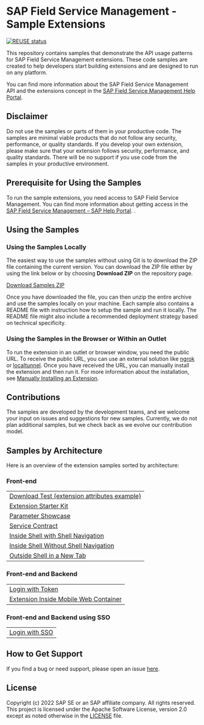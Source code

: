 # SAP Field Service Management - Sample Extensions

[![REUSE status](https://api.reuse.software/badge/github.com/SAP-samples/fsm-extension-sample)](https://api.reuse.software/info/github.com/SAP-samples/fsm-extension-sample)

This repository contains samples that demonstrate the API usage patterns for SAP Field Service Management extensions. These code samples are created to help developers start building extensions and are designed to run on any platform.

You can find more information about the SAP Field Service Management API and the extensions concept in the [SAP Field Service Management Help Portal](https://help.sap.com/viewer/product/SAP_FIELD_SERVICE_MANAGEMENT/Cloud/en-US).

## Disclaimer

Do not use the samples or parts of them in your productive code. The samples are minimal viable products that do not follow any security, performance, or quality standards. If you develop your own extension, please make sure that your extension follows security, performance, and quality standards. There will be no support if you use code from the samples in your productive environment.


## Prerequisite for Using the Samples

To run the sample extensions, you need access to SAP Field Service Management. You can find more information about getting access in the [SAP Field Service Management – SAP Help Portal](https://help.sap.com/viewer/product/SAP_FIELD_SERVICE_MANAGEMENT/Cloud/en-US).
.

## Using the Samples

### Using the Samples Locally 

The easiest way to use the samples without using Git is to download the ZIP file containing the current version. You can download the ZIP file either by using the link below or by choosing **Download ZIP** on the repository page.

[Download Samples ZIP](../../archive/master.zip)

Once you have downloaded the file, you can then unzip the entire archive and use the samples locally on your machine. Each sample also contains a README file with instruction how to setup the sample and run it locally. The README file might also include a recommended deployment strategy based on technical specificity.

### Using the Samples in the Browser or Within an Outlet

To run the extension in an outlet or browser window, you need the public URL. To receive the public URL, you can use an external solution like [ngrok](https://ngrok.com/) or [localtunnel](https://github.com/localtunnel/localtunnel). Once you have received the URL, you can manually install the extension and then run it. For more information about the installation, see [Manually Installing an Extension](https://help.sap.com/docs/SAP_FIELD_SERVICE_MANAGEMENT/fsm_extensions/install-manually.html).

## Contributions

The samples are developed by the development teams, and we welcome your input on issues and suggestions for new samples. Currently, we do not plan additional samples, but we check back as we evolve our contribution model.

## Samples by Architecture

Here is an overview of the extension samples sorted by architecture:

### Front-end

<table>
 <tr>
  <td><a href="samples/download-test-extension/">Download Test (extension attributes example)</a></td>
 </tr>
 <tr>
  <td><a href="samples/extension-starter-kit/">Extension Starter Kit</a></td>
 </tr>
 <tr>
  <td><a href="samples/parameter-showcase-extension/">Parameter Showcase</a></td>
 </tr>
 <tr>
  <td><a href="samples/service-contract/">Service Contract</a></td>
 </tr>
 <tr>
  <td><a href="samples/with-shell-navigation/">Inside Shell with Shell Navigation</a></td>
 </tr>
 <tr>
  <td><a href="samples/without-shell-navigation/">Inside Shell Without Shell Navigation</a></td>
 </tr>
 <tr>
  <td><a href="samples/outside-shell/">Outside Shell in a New Tab</a></td>
 </tr>
</table>

### Front-end and Backend

<table>
 <tr>
  <td><a href="samples/login-with-token/">Login with Token</a></td>
 </tr>
 <tr>
  <td><a href="samples/mobile-web-container/">Extension Inside Mobile Web Container </a></td>
 </tr>
</table>

### Front-end and Backend using SSO

<table>
 <tr>
  <td><a href="samples/login-with-sso/">Login with SSO</a></td>
 </tr>
</table>

## How to Get Support

If you find a bug or need support, please open an issue [here](https://github.com/SAP-samples/fsm-extension-sample/issues/new).

## License
Copyright (c) 2022 SAP SE or an SAP affiliate company. All rights reserved. This project is licensed under the Apache Software License, version 2.0 except as noted otherwise in the [LICENSE](./LICENSES/Apache-2.0.txt) file.
